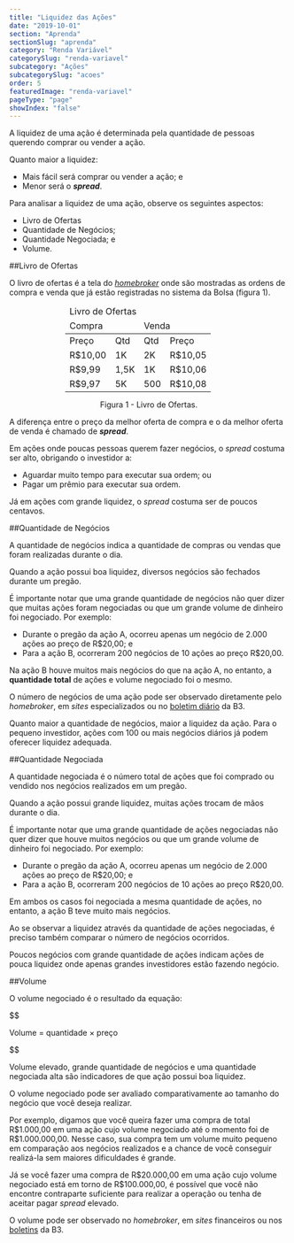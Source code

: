 ```yaml
---
title: "Liquidez das Ações"
date: "2019-10-01"
section: "Aprenda"
sectionSlug: "aprenda"
category: "Renda Variável"
categorySlug: "renda-variavel"
subcategory: "Ações"
subcategorySlug: "acoes"
order: 5
featuredImage: "renda-variavel"
pageType: "page"
showIndex: "false"
---
```


A liquidez de uma ação é determinada pela quantidade de pessoas querendo comprar ou vender a ação.

Quanto maior a liquidez:

- Mais fácil será comprar ou vender a ação; e
- Menor será o ***spread***.

Para analisar a liquidez de uma ação, observe os seguintes aspectos:

- Livro de Ofertas
- Quantidade de Negócios;
- Quantidade Negociada; e
- Volume.

##Livro de Ofertas

O livro de ofertas é a tela do [*homebroker*](/aprenda/renda-variavel/homebroker) onde são mostradas as ordens de compra e venda que já estão registradas no sistema da Bolsa (figura 1).

<table class="regularTable responsiveTable" id="figura1" style="max-width:60%;margin:auto">
<thead>
<tr>
<td colspan="4" >Livro de Ofertas</td>
</tr>
<tr>
<td colspan="2" >Compra</td>
<td colspan="2" >Venda</td>
</tr>
</thead>
<tbody >
<tr>
<td>Preço</td>
<td >Qtd</td>
<td >Qtd</td>
<td >Preço</td>

</tr>
<tr>
<td >R$10,00</td>
<td >1K</td>
<td >2K</td>
<td >R$10,05</td>

</tr>
<tr>
<td >R$9,99</td>
<td >1,5K</td>
<td >1K</td>
<td >R$10,06</td>

</tr>
<tr>
<td >R$9,97</td>
<td >5K</td>
<td >500</td>
<td >R$10,08</td>

</tr>
</tbody>
</table>

<p class="legenda" style="text-align:center;">Figura 1 - Livro de Ofertas.</p>

A diferença entre o preço da melhor oferta de compra e o da melhor oferta de venda é chamado de ***spread***.

Em ações onde poucas pessoas querem fazer negócios, o *spread* costuma ser alto, obrigando o investidor a:

- Aguardar muito tempo para executar sua ordem; ou
- Pagar um prêmio para executar sua ordem.

Já em ações com grande liquidez, o *spread* costuma ser de poucos centavos.

##Quantidade de Negócios

A quantidade de negócios indica a quantidade de compras ou vendas que foram realizadas durante o dia.

Quando a ação possui boa liquidez, diversos negócios são fechados durante um pregão.

É importante notar que uma grande quantidade de negócios não quer dizer que muitas ações foram negociadas ou que um grande volume de dinheiro foi negociado. Por exemplo:

- Durante o pregão da ação A, ocorreu apenas um negócio de 2.000 ações ao preço de R\$20,00; e 
- Para a ação B, ocorreram 200 negócios de 10 ações ao preço R\$20,00.

Na ação B houve muitos mais negócios do que na ação A, no entanto, a **quantidade total** de ações e volume negociado foi o mesmo.

O número de negócios de uma ação pode ser observado diretamente pelo *homebroker*, em *sites* especializados ou no [boletim diário](http://www.b3.com.br/pt_br/market-data-e-indices/servicos-de-dados/market-data/consultas/boletim-diario/boletim-diario-do-mercado/) da B3.

Quanto maior a quantidade de negócios, maior a liquidez da ação. Para o pequeno investidor, ações com 100 ou mais negócios diários já podem oferecer liquidez adequada.


##Quantidade Negociada

A quantidade negociada é o número total de ações que foi comprado ou vendido nos negócios realizados em um pregão.

Quando a ação possui grande liquidez, muitas ações trocam de mãos durante o dia.

É importante notar que uma grande quantidade de ações negociadas não quer dizer que houve muitos negócios ou que um grande volume de dinheiro foi negociado. Por exemplo:

- Durante o pregão da ação A, ocorreu apenas um negócio de 2.000 ações ao preço de R\$20,00; e 
- Para a ação B, ocorreram 200 negócios de 10 ações ao preço R\$20,00.

Em ambos os casos foi negociada a mesma quantidade de ações, no entanto, a ação B teve muito mais negócios.

Ao se observar a liquidez através da quantidade de ações negociadas, é preciso também comparar o número de negócios ocorridos.

Poucos negócios com grande quantidade de ações indicam ações de pouca liquidez onde apenas grandes investidores estão fazendo negócio.

##Volume

O volume negociado é o resultado da equação:

$$

Volume = quantidade × preço

$$

Volume elevado, grande quantidade de negócios e uma quantidade negociada alta são indicadores de que ação possui boa liquidez.

O volume negociado pode ser avaliado comparativamente ao tamanho do negócio que você deseja realizar.

Por exemplo, digamos que você queira fazer uma compra de total R\$1.000,00 em uma ação cujo volume negociado até o momento foi de R\$1.000.000,00. Nesse caso, sua compra tem um volume muito pequeno em comparação aos negócios realizados e a chance de você conseguir realizá-la sem maiores dificuldades é grande.

Já se você fazer uma compra de R\$20.000,00 em uma ação cujo volume negociado está em torno de R\$100.000,00, é possível que você não encontre contraparte suficiente para realizar a operação ou tenha de aceitar pagar *spread* elevado.

O volume pode ser observado no *homebroker*, em *sites* financeiros ou nos [boletins](http://www.b3.com.br/pt_br/market-data-e-indices/servicos-de-dados/market-data/consultas/boletim-diario/boletim-diario-do-mercado/) da B3.